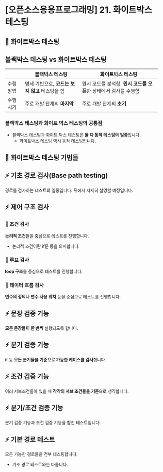 # [오픈소스응용프로그래밍] 21. 화이트박스 테스팅

<aside>

# 💖 화이트박스 테스팅

</aside>

## 블랙박스 테스팅 vs 화이트박스 테스팅

|  | 블랙박스 테스팅 | 화이트박스 테스팅 |
| --- | --- | --- |
| 수행 방법 | 명세 기반으로, **코드는 보지 않고** 테스팅을 함 | 원시 코드를 분석함. **원시 코드를 오픈**한 상태에서 검사를 수행함 |
| 수행 시기 | 주로 개발 단계의 **마지막** | 주로 개발 단계의 **초기** |

### 블랙박스 테스팅과 화이트 박스 테스팅의 공통점

- 블랙박스 테스팅과 화이트 박스 테스팅은 **둘 다 동적 테스팅의 일종**입니다.
    - 화이트박스 테스팅 역시 동적 테스팅입니다.

<aside>

# 💖 화이트박스 테스팅 기법들

</aside>

## ⚡ 기초 경로 검사(Base path testing)

경로를 검사하는 테스트의 일종입니다. 뒤에서 자세히 설명할 예정입니다.

## ⚡ 제어 구조 검사

### 💛 조건 검사

**논리적 조건**들을 중심으로 테스트를 진행합니다.

- 논리적 조건이란 if문 등을 의미합니다.

### 💛 루프 검사

**loop 구조**를 중심으로 테스트를 진행합니다.

### 💛 데이터 흐름 검사

**변수의 정의**나 **변수 사용 위치** 등을 중심으로 테스트를 진행합니다.

## ⚡ 문장 검증 기능

**모든 문장들이 한 번씩** 실행되도록 합니다.

## ⚡ 분기 검증 기능

if 등 **모든 분기들을 기준으로 가능한 케이스를 검사**합니다.

## ⚡ 조건 검증 기능

여러 서브조건들이 있을 때 **각각의 서브 조건들을 기준**으로 생각합니다.

## ⚡ 분기/조건 검증 기능

분기 검증 기능과 조건 검증 기능을 합친 테스트입니다.

## ⚡ 기본 경로 테스트

모든 가능한 경로들을 전부 테스팅합니다.

- 기초 경로 테스트와는 다릅니다.